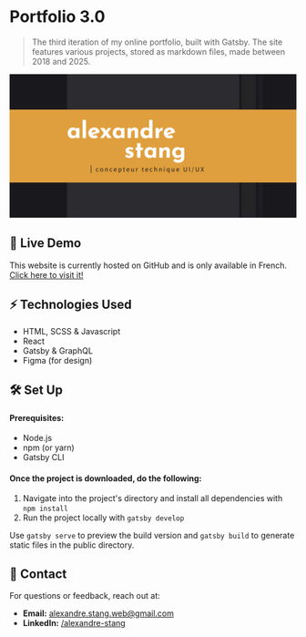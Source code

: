 # Portfolio 3.0

> The third iteration of my online portfolio, built with Gatsby. The site features various projects, stored
> as markdown files, made between 2018 and 2025.


![Home page](/static/og-image.png)

## 🚀 Live Demo

This website is currently hosted on GitHub and is only available in French. [Click here to visit it!](https://alexandrestang.github.io/)

## ⚡ Technologies Used

- HTML, SCSS & Javascript
- React
- Gatsby & GraphQL
- Figma (for design)

## 🛠 Set Up

#### Prerequisites:

- Node.js
- npm (or yarn)
- Gatsby CLI

#### Once the project is downloaded, do the following:

1. Navigate into the project's directory and install all dependencies with `npm install`
2. Run the project locally with `gatsby develop`

Use `gatsby serve` to preview the build version and `gatsby build` to generate static files in the public directory.

## 📩 Contact

For questions or feedback, reach out at:

- **Email:** alexandre.stang.web@gmail.com
- **LinkedIn:** [/alexandre-stang](https://www.linkedin.com/in/alexandre-stang-163208a7/)